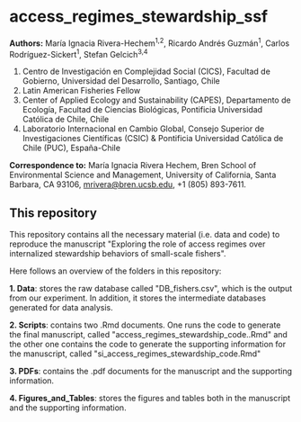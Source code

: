 # access_regimes_stewardship_ssf

__Authors:__ María Ignacia Rivera-Hechem<sup>1,2</sup>, Ricardo Andrés Guzmán<sup>1</sup>, Carlos Rodríguez-Sickert<sup>1</sup>, Stefan Gelcich<sup>3,4</sup>

1. Centro de Investigación en Complejidad Social (CICS), Facultad de Gobierno, Universidad del Desarrollo, Santiago, Chile
2. Latin American Fisheries Fellow
3. Center of Applied Ecology and Sustainability (CAPES), Departamento de Ecología, Facultad de Ciencias Biológicas, Pontificia Universidad Católica de Chile, Chile
4. Laboratorio Internacional en Cambio Global, Consejo Superior de Investigaciones Científicas (CSIC) & Pontificia Universidad Católica de Chile (PUC), España-Chile

__Correspondence to:__ María Ignacia Rivera Hechem, Bren School of Environmental Science and Management, University of California, Santa Barbara, CA 93106, mrivera@bren.ucsb.edu, +1 (805) 893-7611.

## This repository

This repository contains all the necessary material (i.e. data and code) to reproduce the manuscript "Exploring the role of access regimes over internalized  stewardship behaviors of small-scale fishers". 

Here follows an overview of the folders in this repository:

**1. Data**: stores the raw database called "DB_fishers.csv", which is the output from our experiment. In addition, it stores the intermediate databases generated for data analysis.

**2. Scripts**: contains two .Rmd documents. One runs the code to generate the final manuscript, called "access_regimes_stewardship_code..Rmd" and the other one contains the code to generate the supporting information for the manuscript, called "si_access_regimes_stewardship_code.Rmd"

**3. PDFs**: contains the .pdf documents for the manuscript and the supporting information.

**4. Figures_and_Tables**: stores the figures and tables both in the manuscript and the supporting information. 